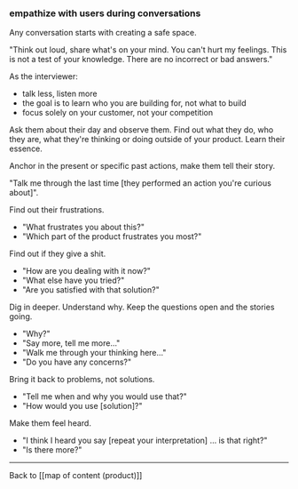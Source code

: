 ### empathize with users during conversations

Any conversation starts with creating a safe space.

"Think out loud, share what's on your mind. You can't hurt my feelings. This is not a test of your knowledge. There are no incorrect or bad answers."

As the interviewer:
- talk less, listen more
- the goal is to learn who you are building for, not what to build
- focus solely on your customer, not your competition

Ask them about their day and observe them. Find out what they do, who they are, what they're thinking or doing outside of your product. Learn their essence.

Anchor in the present or specific past actions, make them tell their story.

 "Talk me through the last time [they performed an action you're curious about]".

Find out their frustrations.
 
 - "What frustrates you about this?"
 - "Which part of the product frustrates you most?"

Find out if they give a shit. 

- "How are you dealing with it now?"
- "What else have you tried?"
- "Are you satisfied with that solution?"

Dig in deeper. Understand why. Keep the questions open and the stories going.

- "Why?" 
- "Say more, tell me more…"
- "Walk me through your thinking here…"
- "Do you have any concerns?"

Bring it back to problems, not solutions.

- "Tell me when and why you would use that?"
- "How would you use [solution]?" 

Make them feel heard.

- "I think I heard you say [repeat your interpretation] … is that right?"
- "Is there more?"

---

Back to [[map of content (product)]]